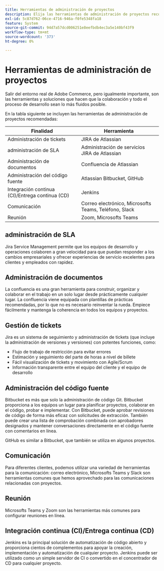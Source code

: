 ```yaml
---
title: Herramientas de administración de proyectos
description: Elija las herramientas de administración de proyectos recomendadas para la implementación de Adobe Commerce.
exl-id: 5c87d762-06ce-4716-946a-f0fe5348fa18
feature: System
source-git-commit: 94d7a57dcd006251e8eefbdb4ec3a5e140bf43f9
workflow-type: tm+mt
source-wordcount: '373'
ht-degree: 0%

---
```


# Herramientas de administración de proyectos

Salir del entorno real de Adobe Commerce, pero igualmente importante, son las herramientas y soluciones que hacen que la colaboración y todo el proceso de desarrollo sean lo más fluidos posible.

En la tabla siguiente se incluyen las herramientas de administración de proyectos recomendadas:

| Finalidad | Herramienta |
|------------------------------------------------------|--------------------------------------|
| Administración de tickets | JIRA de Atlassian |
| administración de SLA | Administración de servicios JIRA de Atlassian |
| Administración de documentos | Confluencia de Atlassian |
| Administración del código fuente | Atlassian Bitbucket, GitHub |
| Integración continua (CI)/Entrega continua (CD) | Jenkins |
| Comunicación | Correo electrónico, Microsofts Teams, Teléfono, Slack |
| Reunión | Zoom, Microsofts Teams |

## administración de SLA

Jira Service Management permite que los equipos de desarrollo y operaciones colaboren a gran velocidad para que puedan responder a los cambios empresariales y ofrecer experiencias de servicio excelentes para clientes y empleados con rapidez.

## Administración de documentos

La confluencia es una gran herramienta para construir, organizar y colaborar en el trabajo en un solo lugar desde prácticamente cualquier lugar. La confluencia viene equipada con plantillas de prácticas recomendadas, por lo que no es necesario reinventar la rueda. Empiece fácilmente y mantenga la coherencia en todos los equipos y proyectos.

## Gestión de tickets

Jira es un sistema de seguimiento y administración de tickets (que incluye la administración de versiones y versiones) con potentes funciones, como:

- Flujo de trabajo de restricción para evitar errores
- Estimación y seguimiento del parte de horas a nivel de billete
- Fácil visualización de tickets y movimiento con Agile/Scrum
- Información transparente entre el equipo del cliente y el equipo de desarrollo

## Administración del código fuente

Bitbucket es más que solo la administración de código Git. Bitbucket proporciona a los equipos un lugar para planificar proyectos, colaborar en el código, probar e implementar. Con Bitbucket, puede aprobar revisiones de código de forma más eficaz con solicitudes de extracción. También puede crear una lista de comprobación combinada con aprobadores designados y mantener conversaciones directamente en el código fuente con comentarios en línea.

GitHub es similar a Bitbucket, que también se utiliza en algunos proyectos.

## Comunicación

Para diferentes clientes, podemos utilizar una variedad de herramientas para la comunicación: correo electrónico, Microsofts Teams y Slack son herramientas comunes que hemos aprovechado para las comunicaciones relacionadas con proyectos.

## Reunión

Microsofts Teams y Zoom son las herramientas más comunes para configurar reuniones en línea.

## Integración continua (CI)/Entrega continua (CD)

Jenkins es la principal solución de automatización de código abierto y proporciona cientos de complementos para apoyar la creación, implementación y automatización de cualquier proyecto. Jenkins puede ser utilizado como un simple servidor de CI o convertido en el concentrador de CD para cualquier proyecto.
